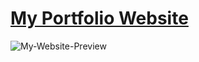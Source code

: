 # [My Portfolio Website](https://cantuncr.github.io/)

![My-Website-Preview](https://lh3.googleusercontent.com/pw/AL9nZEWkY2bL6DK9f8tcYQNHuGRqiC3gRbGcmSdRdFQNyji6fejWGF_-yV-87nUl28jUe8ub315Ll2R0KxQ4jdZ1Ivhr74Z6y5QSxT5Rlpkdm2gwp0ThhXEO1WVCStOyjfDUppWGbi-zFp-xZHL38x_bwPPDPQ=w1600-h740-no)